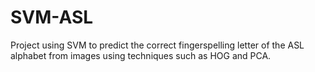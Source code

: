 # SVM-ASL
Project using SVM to predict the correct fingerspelling letter of the ASL alphabet from images using techniques such as HOG and PCA.

